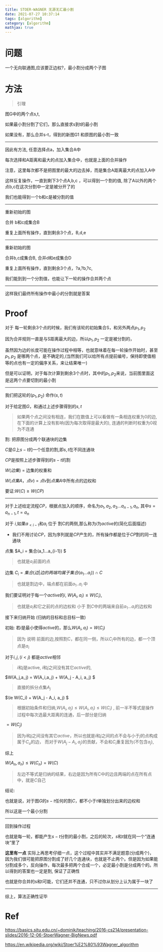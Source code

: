 ```yaml
---
title: STOER-WAGNER 无源无汇最小割
date: 2021-07-27 10:37:14
tags: [algorithm]
category: [algorithm]
mathjax: true
---
```


# 问题

一个无向联通图,应该要正边权?，最小割分成两个子图

# 方法

> 引理

图G中的两个点s,t,

如果最小割分割了它们，那么直接求s到t的最小割

如果没有，那么合并s-t，得到的新图G1 和原图的最小割一致

---

因此有方法, 任意选择点a，加入集合A中

每次选择和A距离和最大的点加入集合中，也就是上面的合并操作

注意，这里每次都不是把图里的最大的边去掉，而是集合A距离最大的点加入A中

这样反复操作，一直到剩下3个点A,b,c ，可以得到一个割的值, 除了A以外的两个点b,c在这次分割中一定是被分开了的

我们也能得到一个b和c是被分割的值

---

重新初始的图

合并 b和c成集合B

重复上面所有操作，直到剩余3个点，B,d,e

---

重新初始的图

合并b,c成集合B, 合并d和e成集合D

重复上面所有操作，直到剩余3个点，?a,?b,?c,

我们能到到一个分割值，也能让下一轮的操作合并两个点

---

这样我们最终所有操作中最小的分割就是答案

# Proof

对于 每一轮剩余3个点的时候，我们有该轮的初始集合S，和另外两点$p_1,p_2$

因为合并规则一直是与S距离最大的边，所以$p_1,p_2$ 一定是被分割的，

虽然因为边的长度可能在操作过程中相等，也就意味着在每一轮操作开始时，甚至$p_1,p_2$ 是哪两个点，是不确定的,(当然我们可以给所有点提前编号，保持即使值相等的点也有一定的偏序关系，来让结果唯一)

但是可以证明，对于每次计算到剩余3个点时，其中的$p_1,p_2$来说，当前图里面这是这两个点要切割的最小割

---

我们把这轮的$(p_1,p_2)$ 命作$(s,t)$

对于给定图$G$，和通过上述步骤得到的$s,t$

> 如果两个点之间没有相连，我们在数值上可以看做有一条相连权重为0的边,在下面的计算上没有影响(因为每次取得是最大的), 连通的判断时权重为0视为不连通

割: 把原图分成两个联通块的边集

$C$是$G$上$s-t$的一个任意的割,即$s,t$在不同连通块

$CP$是按照上述步骤得到的$s-t$的割

$W(边集)$ = 边集的权重和

$W(点集A，点v)$ = $点v$到$点集A$中所有点的边权和


要证:$W(C) \ge W(CP)$

---

对于上述给定流程$CP$，根据点加入的顺序，命名为$a_1,a_2,a_3...a_{n-1},a_n$, 其中$s = a_{n-1},t = a_n$

对于 $i$,如果$a_{< i-1}$和$a_{i}$ 位于 割C的两侧,那么称为$i$为$active$的(简化后面描述)

 - 我们不用讨论$CP$，因为序列就是$CP$产生的，所有操作都是位于$CP$割的同一连通块

点集 $A_i = 集合(a_1...a_{i-1}) $

> 也就是$a_i$前面的点

边集 $C_i = 集合(边|边的两端均属于集合(a_1...a_i)) ∩ C$ 

> 也就是割边中，端点都在前面$a_1..a_i$ 中

我们要证明对于每一个$active$的$i$, $W(A_i, a_i) \le W(C_i)$, 

> 也就是$a_i$和它之前的点的边权和 小于 割$C$中的两端来自前$a_1 ... a_i$的边权和

接下来归纳开始 (归纳的目标和总目标一致)

初始: 若$i$是最小使得$active$的，那么$W(A_i,a_i) = W(C_i)$

> 因为 说明 前面的边,按照割C，都在同一侧，所以$C_i$中所有的边，都一个顶点是$a_i$

对于$i,j,(i < j)$ 都是$active$相邻

> $i$和$j$是active, $i$和$j$之间没有其它$active$的,

$W(A_j,a_j) = W(A_i,a_j) + W(A_j - A_i, a_j) $ 

> 直接的拆分点集$A_j$

$\le W(C_i) + W(A_j - A_i, a_j) $ 

> 根据初始条件和归纳,$W(A_i,a_j)\le W(A_i,a_i) \le W(C_i)$ , 前一半不等式是操作过程中每次选最大距离的连通，后一部分是归纳

$= W(C_j)$

> 因为$i$和$j$之间没有其它$active$，所以也就是$i$和$j$之间的点不会与小于$j$的点构成属于$C_u$的边，
> 而对于$W(A_j-A_i,a_j)$的贡献，不会和$C_i$重复因为(不包含$a_j$),

综上

$W(A_n,a_n) \le W(C_n) = W(C)$

> 左边不等式是归纳的结果，右边是因为所有C中的边且两端的点在所有点中，就是$C$自己

结论:

也就是说，对于图$G$的$s-t$任何的割$C$，都不小于$t$单独划分出来的边权和

所以这是一个最小分割

---

回到操作过程

也就是每一轮，都能产生$s-t$分割的最小割，之后的轮次，$s$和$t$就在同一个“连通块”里了

**这里有一点** 实际上再思考仔细一点，这个过程中其实并不满足题意(分成两个)，因为我们很可能把原图分割成了好几个连通块，也就是不止两个。但是因为如果能分割成多个，反向操作，每次最多把两个合成一个，必定最小割是分成两个的。所以得到的答案也一定是割, 保证了正确性

也就是你合并的s和t可能，它们还并不连通，只不过你从划分上认为属于一块了

---

综上，算法正确性证毕

# Ref

https://basics.sjtu.edu.cn/~dominik/teaching/2016-cs214/presentation-slides/2016-12-06-StoerWagner-BigNews.pdf

https://en.wikipedia.org/wiki/Stoer%E2%80%93Wagner_algorithm


